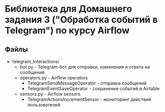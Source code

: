 # Библиотека для Домашнего задания 3 ("Обработка событий в Telegram") по курсу Airflow  
## Файлы
- telegram_interactions/ 
  - bot.py - Telegram-бот для отправки, изменения и ответа на сообщения
  - operators.py - Airflow operators
    - TelegramSendMessageOperator - отправка сообщений
    - TelegramEventSaveOperator - сохранение событий в Airtable
  - sensors.py - Airflow sensors
    - TelegramActionsIncrementSensor - мониторинг действий пользователей
